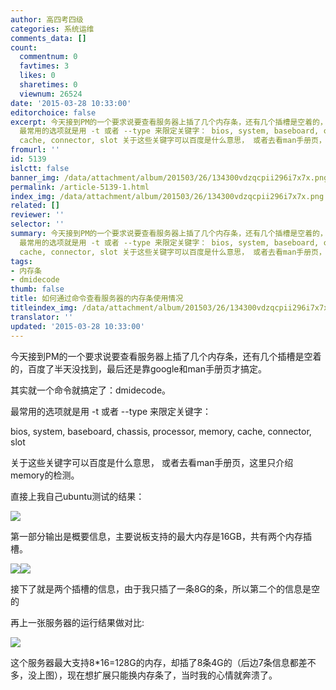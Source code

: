 ```yaml
---
author: 高四考四级
categories: 系统运维
comments_data: []
count:
  commentnum: 0
  favtimes: 3
  likes: 0
  sharetimes: 0
  viewnum: 26524
date: '2015-03-28 10:33:00'
editorchoice: false
excerpt: 今天接到PM的一个要求说要查看服务器上插了几个内存条，还有几个插槽是空着的，百度了半天没找到，最后还是靠google和man手册页才搞定。 其实就一个命令就搞定了：dmidecode。
  最常用的选项就是用 -t 或者 --type 来限定关键字： bios, system, baseboard, chassis, processor, memory,
  cache, connector, slot 关于这些关键字可以百度是什么意思， 或者去看man手册页，这里只介绍memory的检测。 直接上我自己ubuntu测试的结果：  第一部分输出是概要信息，主要说板支持的最大内存是16GB，共有两个内存插槽。  接下了就是两个插槽的信息，
fromurl: ''
id: 5139
islctt: false
banner_img: /data/attachment/album/201503/26/134300vdzqcpii296i7x7x.png
permalink: /article-5139-1.html
index_img: /data/attachment/album/201503/26/134300vdzqcpii296i7x7x.png
related: []
reviewer: ''
selector: ''
summary: 今天接到PM的一个要求说要查看服务器上插了几个内存条，还有几个插槽是空着的，百度了半天没找到，最后还是靠google和man手册页才搞定。 其实就一个命令就搞定了：dmidecode。
  最常用的选项就是用 -t 或者 --type 来限定关键字： bios, system, baseboard, chassis, processor, memory,
  cache, connector, slot 关于这些关键字可以百度是什么意思， 或者去看man手册页，这里只介绍memory的检测。 直接上我自己ubuntu测试的结果：  第一部分输出是概要信息，主要说板支持的最大内存是16GB，共有两个内存插槽。  接下了就是两个插槽的信息，
tags:
- 内存条
- dmidecode
thumb: false
title: 如何通过命令查看服务器的内存条使用情况
titleindex_img: /data/attachment/album/201503/26/134300vdzqcpii296i7x7x.png
translator: ''
updated: '2015-03-28 10:33:00'
---
```


今天接到PM的一个要求说要查看服务器上插了几个内存条，还有几个插槽是空着的，百度了半天没找到，最后还是靠google和man手册页才搞定。


其实就一个命令就搞定了：dmidecode。


最常用的选项就是用 -t 或者 --type 来限定关键字：


bios, system, baseboard, chassis, processor, memory, cache, connector, slot


关于这些关键字可以百度是什么意思， 或者去看man手册页，这里只介绍memory的检测。


直接上我自己ubuntu测试的结果：


 ![](/data/attachment/album/201503/26/134300vdzqcpii296i7x7x.png)


第一部分输出是概要信息，主要说板支持的最大内存是16GB，共有两个内存插槽。


![](/data/attachment/album/201503/26/135133urg7p9w7ghprcp9z.png)![](/data/attachment/album/201503/26/135136sof646o6kccec1cc.png)


接下了就是两个插槽的信息，由于我只插了一条8G的条，所以第二个的信息是空的


再上一张服务器的运行结果做对比:


![](/data/attachment/album/201503/26/135854opvmad4gvmppbpvs.png)


这个服务器最大支持8\*16=128G的内存，却插了8条4G的（后边7条信息都差不多，没上图），现在想扩展只能换内存条了，当时我的心情就奔溃了。